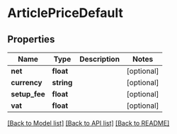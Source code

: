 # ArticlePriceDefault

## Properties
Name | Type | Description | Notes
------------ | ------------- | ------------- | -------------
**net** | **float** |  | [optional] 
**currency** | **string** |  | [optional] 
**setup_fee** | **float** |  | [optional] 
**vat** | **float** |  | [optional] 

[[Back to Model list]](../README.md#documentation-for-models) [[Back to API list]](../README.md#documentation-for-api-endpoints) [[Back to README]](../README.md)



